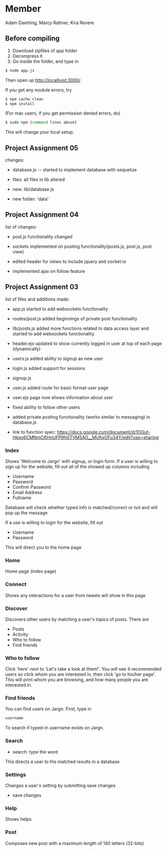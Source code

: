 # Member
Adam Daehling, Marcy Rattner, Kira Revere

## Before compiling
1) Download zipfiles of app folder
2) Decompress it
3) Go inside the folder, and type in  
```sh
$ node app.js
```  
Then open up [http://localhost:3000/](localhost:3000).

If you get any module errors, try  
```sh
$ npm cache clean
$ npm install
```  
(For mac users, if you get permission denied errors, do)  
```sh
$ sudo npm (command lines above)
```
This will change your local setup.

## Project Assignment 05
changes:

- database.js -- started to implement database with sequelize

- files: all files in lib altered

- new: lib/database.js

- new folder: 'data'

## Project Assignment 04
list of changes:

- post.js functionality changed

- sockets implemented on posting functionality(posts.js, post.js, post view)

- edited header for views to include jquery and socket.io

- implemented ajax on follow feature

## Project Assignment 03

list of files and additions made:

- app.js started to add websockets functionality

- routes/post.js added beginnings of private post functionality

- lib/posts.js added more functions related to data access layer and started to add websockets functionality

- header.ejs updated to show currently logged in user at top of each page (dynamically)

- users.js added ability to signup as new user

- login.js added support for sessions

- signup.js

- user.js added route for basic format user page

- user.ejs page now shows information about user

- fixed ability to follow other users

- added private posting functionality (works similar to messaging) in database.js

- link to function spec: https://docs.google.com/document/d/1OGut-Hkqo6CMNmCKHnUFP9hGTVM5AO__MUfixOFu34Y/edit?usp=sharing

### Index
Shows 'Welcome to Jargn' with signup, or login form.
If a user is willing to sign up for the website, fill out all of the showed up columns including

* Username
* Password
* Confirm Password
* Email Address
* Fullname

Database will check whether typed info is matched/correct or not and will pop up the message

If a use is willing to login for the website, fill out

* Username
* Password

This will direct you to the home page

### Home
Home page (index page)

### Connect
Shows any interactions for a user from tweets will show in this page

### Discover
Discovers other users by matching a user's topics of posts. There are

* Posts
* Activity
* Who to follow
* Find friends

### Who to follow
Click 'here' next to 'Let's take a look at them!'.
You will see 4 recommended users so click whom you are interested in, then click 'go to his/her page'.
This will print whom you are browsing, and how many people you are interested in.


### Find friends
You can find users on Jargn. First, type in 
```sh
username
```
To search if typed-in username exists on Jargn.


### Search
* search: type the word

This directs a user to the matched results in a database

### Settings
Changes a user's setting by submitting save changes

* save changes

### Help
Shows helps

### Post
Composes new post with a maximum length of 140 letters (32-bits)
